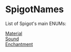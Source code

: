 # SpigotNames

List of Spigot's main ENUMs:

<a href="/Materials.md">Material</a><br>
<a href="/Sounds.md">Sound</a><br>
<a href="/Enchantments.md">Enchantment</a><br>
